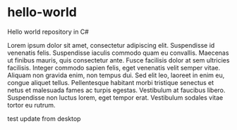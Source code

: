 # hello-world
Hello world repository in C#

Lorem ipsum dolor sit amet, consectetur adipiscing elit. Suspendisse id venenatis felis. Suspendisse iaculis commodo quam eu convallis. Maecenas ut finibus mauris, quis consectetur ante. Fusce facilisis dolor at sem ultricies facilisis. Integer commodo sapien felis, eget venenatis velit semper vitae. Aliquam non gravida enim, non tempus dui. Sed elit leo, laoreet in enim eu, congue aliquet tellus. Pellentesque habitant morbi tristique senectus et netus et malesuada fames ac turpis egestas. Vestibulum at faucibus libero. Suspendisse non luctus lorem, eget tempor erat. Vestibulum sodales vitae tortor eu rutrum. 

test update from desktop